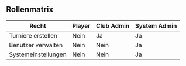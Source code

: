 ## Rollenmatrix

| Recht                | Player | Club Admin | System Admin |
|----------------------|--------|------------|--------------|
| Turniere erstellen   | Nein   | Ja         | Ja           |
| Benutzer verwalten   | Nein   | Nein       | Ja           |
| Systemeinstellungen  | Nein   | Nein       | Ja           | 